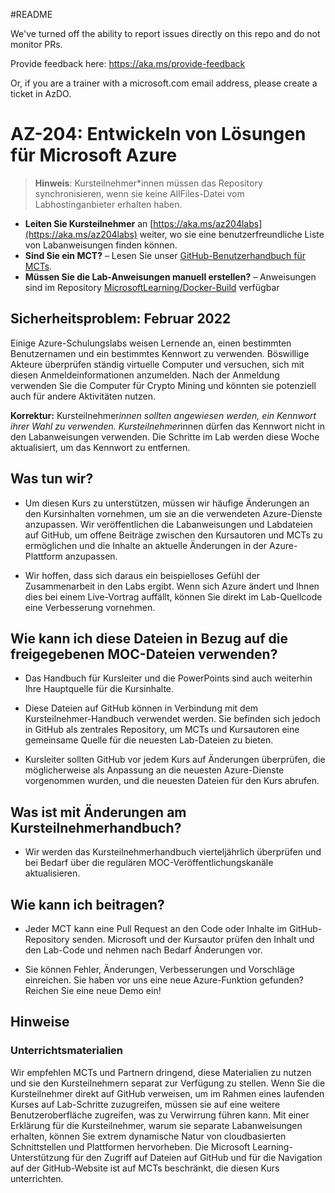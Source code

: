 #README

We've turned off the ability to report issues directly on this repo and do not monitor PRs.

Provide feedback here: https://aka.ms/provide-feedback

Or, if you are a trainer with a microsoft.com email address, please create a ticket in AzDO.

# AZ-204: Entwickeln von Lösungen für Microsoft Azure

> **Hinweis**: Kursteilnehmer*innen müssen das Repository synchronisieren, wenn sie keine AllFiles-Datei vom Labhostinganbieter erhalten haben. 

- **Leiten Sie Kursteilnehmer** an [https://aka.ms/az204labs](https://aka.ms/az204labs) weiter, wo sie eine benutzerfreundliche Liste von Labanweisungen finden können.
- **Sind Sie ein MCT?** – Lesen Sie unser [GitHub-Benutzerhandbuch für MCTs](https://microsoftlearning.github.io/MCT-User-Guide/).
- **Müssen Sie die Lab-Anweisungen manuell erstellen?** – Anweisungen sind im Repository [MicrosoftLearning/Docker-Build](https://github.com/MicrosoftLearning/Docker-Build) verfügbar 

## Sicherheitsproblem: Februar 2022

Einige Azure-Schulungslabs weisen Lernende an, einen bestimmten Benutzernamen und ein bestimmtes Kennwort zu verwenden. Böswillige Akteure überprüfen ständig virtuelle Computer und versuchen, sich mit diesen Anmeldeinformationen anzumelden.
Nach der Anmeldung verwenden Sie die Computer für Crypto Mining und könnten sie potenziell auch für andere Aktivitäten nutzen.

**Korrektur:** Kursteilnehmer*innen sollten angewiesen werden, ein Kennwort ihrer Wahl zu verwenden. Kursteilnehmer*innen dürfen das Kennwort nicht in den Labanweisungen verwenden. Die Schritte im Lab werden diese Woche aktualisiert, um das Kennwort zu entfernen. 

## Was tun wir?

- Um diesen Kurs zu unterstützen, müssen wir häufige Änderungen an den Kursinhalten vornehmen, um sie an die verwendeten Azure-Dienste anzupassen.  Wir veröffentlichen die Labanweisungen und Labdateien auf GitHub, um offene Beiträge zwischen den Kursautoren und MCTs zu ermöglichen und die Inhalte an aktuelle Änderungen in der Azure-Plattform anzupassen.

- Wir hoffen, dass sich daraus ein beispielloses Gefühl der Zusammenarbeit in den Labs ergibt. Wenn sich Azure ändert und Ihnen dies bei einem Live-Vortrag auffällt, können Sie direkt im Lab-Quellcode eine Verbesserung vornehmen. 

## Wie kann ich diese Dateien in Bezug auf die freigegebenen MOC-Dateien verwenden?

- Das Handbuch für Kursleiter und die PowerPoints sind auch weiterhin Ihre Hauptquelle für die Kursinhalte.

- Diese Dateien auf GitHub können in Verbindung mit dem Kursteilnehmer-Handbuch verwendet werden. Sie befinden sich jedoch in GitHub als zentrales Repository, um MCTs und Kursautoren eine gemeinsame Quelle für die neuesten Lab-Dateien zu bieten.

- Kursleiter sollten GitHub vor jedem Kurs auf Änderungen überprüfen, die möglicherweise als Anpassung an die neuesten Azure-Dienste vorgenommen wurden, und die neuesten Dateien für den Kurs abrufen.

## Was ist mit Änderungen am Kursteilnehmerhandbuch?

- Wir werden das Kursteilnehmerhandbuch vierteljährlich überprüfen und bei Bedarf über die regulären MOC-Veröffentlichungskanäle aktualisieren.

## Wie kann ich beitragen?

- Jeder MCT kann eine Pull Request an den Code oder Inhalte im GitHub-Repository senden. Microsoft und der Kursautor prüfen den Inhalt und den Lab-Code und nehmen nach Bedarf Änderungen vor.

- Sie können Fehler, Änderungen, Verbesserungen und Vorschläge einreichen.  Sie haben vor uns eine neue Azure-Funktion gefunden?  Reichen Sie eine neue Demo ein!

## Hinweise

### Unterrichtsmaterialien

Wir empfehlen MCTs und Partnern dringend, diese Materialien zu nutzen und sie den Kursteilnehmern separat zur Verfügung zu stellen.  Wenn Sie die Kursteilnehmer direkt auf GitHub verweisen, um im Rahmen eines laufenden Kurses auf Lab-Schritte zuzugreifen, müssen sie auf eine weitere Benutzeroberfläche zugreifen, was zu Verwirrung führen kann. Mit einer Erklärung für die Kursteilnehmer, warum sie separate Labanweisungen erhalten, können Sie extrem dynamische Natur von cloudbasierten Schnittstellen und Plattformen hervorheben. Die Microsoft Learning-Unterstützung für den Zugriff auf Dateien auf GitHub und für die Navigation auf der GitHub-Website ist auf MCTs beschränkt, die diesen Kurs unterrichten.
